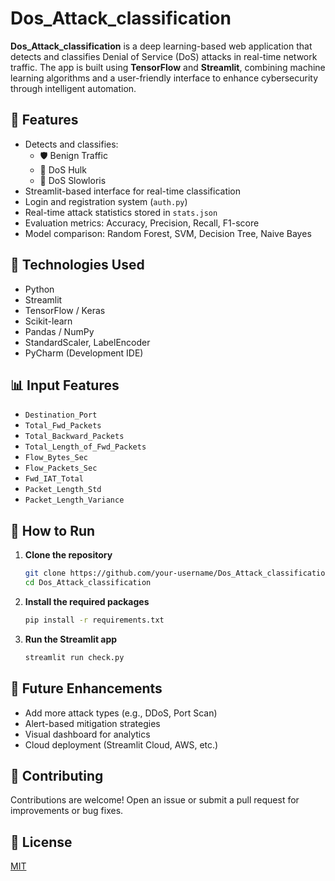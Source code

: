 # Dos_Attack_classification
**Dos_Attack_classification** is a deep learning-based web application that detects and classifies Denial of Service (DoS) attacks in real-time network traffic. The app is built using **TensorFlow** and **Streamlit**, combining machine learning algorithms and a user-friendly interface to enhance cybersecurity through intelligent automation.

## 🔐 Features

- Detects and classifies:
  - 🛡️ Benign Traffic
  - 🚫 DoS Hulk
  - 🐢 DoS Slowloris
- Streamlit-based interface for real-time classification
- Login and registration system (`auth.py`)
- Real-time attack statistics stored in `stats.json`
- Evaluation metrics: Accuracy, Precision, Recall, F1-score
- Model comparison: Random Forest, SVM, Decision Tree, Naive Bayes

## 🧪 Technologies Used

- Python
- Streamlit
- TensorFlow / Keras
- Scikit-learn
- Pandas / NumPy
- StandardScaler, LabelEncoder
- PyCharm (Development IDE)

## 📊 Input Features

- `Destination_Port`
- `Total_Fwd_Packets`
- `Total_Backward_Packets`
- `Total_Length_of_Fwd_Packets`
- `Flow_Bytes_Sec`
- `Flow_Packets_Sec`
- `Fwd_IAT_Total`
- `Packet_Length_Std`
- `Packet_Length_Variance`

## 🚀 How to Run

1. **Clone the repository**
   ```bash
   git clone https://github.com/your-username/Dos_Attack_classification.git
   cd Dos_Attack_classification
   ```

2. **Install the required packages**
   ```bash
   pip install -r requirements.txt
   ```

3. **Run the Streamlit app**
   ```bash
   streamlit run check.py
   ```

## 📌 Future Enhancements

- Add more attack types (e.g., DDoS, Port Scan)
- Alert-based mitigation strategies
- Visual dashboard for analytics
- Cloud deployment (Streamlit Cloud, AWS, etc.)

## 🤝 Contributing

Contributions are welcome! Open an issue or submit a pull request for improvements or bug fixes.

## 📜 License

[MIT](LICENSE)
